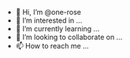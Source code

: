 - 👋 Hi, I’m @one-rose
- 👀 I’m interested in ...
- 🌱 I’m currently learning ...
- 💞️ I’m looking to collaborate on ...
- 📫 How to reach me ...

<!---
one-rose/one-rose is a ✨ special ✨ repository because its `README.md` (this file) appears on your GitHub profile.
You can click the Preview link to take a look at your changes.

